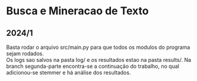 # Busca e Mineracao de Texto
## 2024/1


Basta rodar o arquivo src/main.py para que todos os modulos do programa sejam rodados.<br/> 
Os logs sao salvos na pasta log/ e os resultados estao na pasta results/.
Na branch segunda-parte encontra-se a continuação do trabalho, no qual adicionou-se stemmer e há análise dos resultados.

